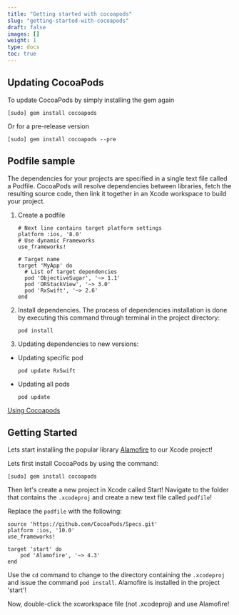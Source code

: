 ```yaml
---
title: "Getting started with cocoapods"
slug: "getting-started-with-cocoapods"
draft: false
images: []
weight: 1
type: docs
toc: true
---
```


## Updating CocoaPods
To update CocoaPods by simply installing the gem again

    [sudo] gem install cocoapods

Or for a pre-release version

    [sudo] gem install cocoapods --pre

## Podfile sample
The dependencies for your projects are specified in a single text file called a Podfile. CocoaPods will resolve dependencies between libraries, fetch the resulting source code, then link it together in an Xcode workspace to build your project.
1. Create a podfile
    
       # Next line contains target platform settings
       platform :ios, '8.0'
       # Use dynamic Frameworks
       use_frameworks!
    
       # Target name
       target 'MyApp' do
         # List of target dependencies
         pod 'ObjectiveSugar', '~> 1.1'
         pod 'ORStackView', '~> 3.0'
         pod 'RxSwift', '~> 2.6'
       end

2. Install dependencies. The process of dependencies installation is done by executing this command through terminal in the project directory:

       pod install

3. Updating dependencies to new versions:
- Updating specific pod

      pod update RxSwift
- Updating all pods 

      pod update
[Using Cocoapods][1]


  [1]: https://guides.cocoapods.org/using/using-cocoapods.html

## Getting Started
Lets start installing the popular library [Alamofire][1] to our Xcode project!

Lets first install CocoaPods by using the command:
    
    [sudo] gem install cocoapods

Then let's create a new project in Xcode called Start! Navigate to the folder that contains the `.xcodeproj` and create a new text file called `podfile`!

Replace the `podfile` with the following: 

    source 'https://github.com/CocoaPods/Specs.git'
    platform :ios, '10.0'
    use_frameworks!
    
    target 'start' do
        pod 'Alamofire', '~> 4.3'
    end

Use the `cd` command to change to the directory containing the `.xcodeproj` and issue the command `pod install`. Alamofire is installed in the project 'start'!

Now, double-click the xcworkspace file (not .xcodeproj) and use Alamofire!


  [1]: https://github.com/Alamofire/Alamofire


